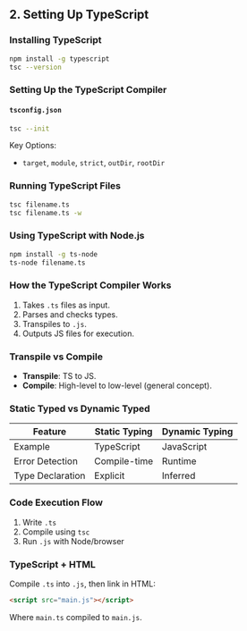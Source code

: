 ## 2. Setting Up TypeScript

### Installing TypeScript

```bash
npm install -g typescript
tsc --version
```

### Setting Up the TypeScript Compiler

#### `tsconfig.json`

```bash
tsc --init
```

Key Options:

- `target`, `module`, `strict`, `outDir`, `rootDir`

### Running TypeScript Files

```bash
tsc filename.ts
tsc filename.ts -w
```

### Using TypeScript with Node.js

```bash
npm install -g ts-node
ts-node filename.ts
```

### How the TypeScript Compiler Works

1. Takes `.ts` files as input.
2. Parses and checks types.
3. Transpiles to `.js`.
4. Outputs JS files for execution.

### Transpile vs Compile

- **Transpile**: TS to JS.
- **Compile**: High-level to low-level (general concept).

### Static Typed vs Dynamic Typed

| Feature          | Static Typing | Dynamic Typing |
| ---------------- | ------------- | -------------- |
| Example          | TypeScript    | JavaScript     |
| Error Detection  | Compile-time  | Runtime        |
| Type Declaration | Explicit      | Inferred       |

### Code Execution Flow

1. Write `.ts`
2. Compile using `tsc`
3. Run `.js` with Node/browser

### TypeScript + HTML

Compile `.ts` into `.js`, then link in HTML:

```html
<script src="main.js"></script>
```

Where `main.ts` compiled to `main.js`.
